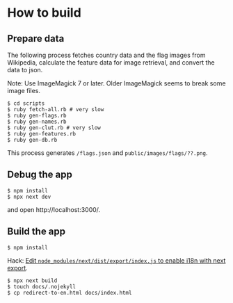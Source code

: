 # How to build

## Prepare data

The following process fetches country data and the flag images from Wikipedia, calculate the feature data for image retrieval, and convert the data to json.

Note: Use ImageMagick 7 or later. Older ImageMagick seems to break some image files.

```
$ cd scripts
$ ruby fetch-all.rb # very slow
$ ruby gen-flags.rb
$ ruby gen-names.rb
$ ruby gen-clut.rb # very slow
$ ruby gen-features.rb
$ ruby gen-db.rb
```

This process generates `/flags.json` and `public/images/flags/??.png`.

## Debug the app

```
$ npm install
$ npx next dev
```

and open http://localhost:3000/.

## Build the app

```
$ npm install
```

Hack: [Edit `node_modules/next/dist/export/index.js` to enable i18n with next export](https://github.com/vercel/next.js/issues/18318#issuecomment-724071925).

```
$ npx next build
$ touch docs/.nojekyll
$ cp redirect-to-en.html docs/index.html
```
